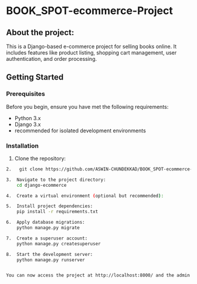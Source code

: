 # BOOK_SPOT-ecommerce-Project

## About the project: 

This is a Django-based e-commerce project for selling books online. It includes features like product listing, shopping cart management, user authentication, and order processing.

## Getting Started

### Prerequisites
Before you begin, ensure you have met the following requirements:
- Python 3.x
- Django 3.x
- recommended for isolated development environments

### Installation

1. Clone the repository:
```bash
2.   git clone https://github.com/ASWIN-CHUNDEKKAD/BOOK_SPOT-ecommerce-Project

3.  Navigate to the project directory:
    cd django-ecommerce

4.  Create a virtual environment (optional but recommended):

5.  Install project dependencies:
    pip install -r requirements.txt

6.  Apply database migrations:
    python manage.py migrate

7.  Create a superuser account:
    python manage.py createsuperuser

8.  Start the development server:
    python manage.py runserver


You can now access the project at http://localhost:8000/ and the admin interface at http://localhost:8000/admin/.